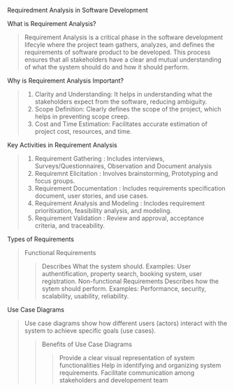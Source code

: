 Requiredment Analysis in Software Development

What is Requirement Analysis?
> Requirement Analysis is a critical phase in the software development lifecyle where the project team gathers, analyzes, and defines the requirements of software product to be developed. This process ensures that all stakeholders have a clear and mutual understanding of what the system should do and how it should perform. 

Why is Requirement Analysis Important?
> 1. Clarity and Understanding: It helps in understanding what the stakeholders expect from the software, reducing ambiguity.
> 2. Scope Definition: Clearly defines the scope of the project, which helps in preventing scope creep.
> 3. Cost and Time Estimation: Facilitates accurate estimation of project cost, resources, and time.

Key Activities in Requirement Analysis
> 1. Requirement Gathering : Includes interviews, Surveys/Questionnaires, Observation and Document analysis
> 2. Requiremnt Elicitation : Involves brainstorming, Prototyping and focus groups.
> 3. Requirement Documentation : Includes requirements specification document, user stories, and use cases.
> 4. Requirement Analysis and Modeling : Inclodes requirement prioritixation, feasibility analysis, and modeling.
> 5. Requirement Validation :  Review and approval, acceptance criteria, and traceability.

Types of Requirements
> Functional Requirements
> > Describes What the system should.
> > Examples: User authentification, property search, booking system, user registration.
> Non-functional Requirements
> > Describes how the sytem should perform.
> > Examples: Performance, security, scalability, usability, reliability.

Use Case Diagrams
>Use case diagrams show how different users (actors) interact with the system to achieve specific goals (use cases).
>> Benefits of Use Case Diagrams
>> > Provide a clear visual representation of system functionalities
>> > Help in identifying and organizing system requirements.
>> > Facilitate communication among stakeholders and developement team
>> >
